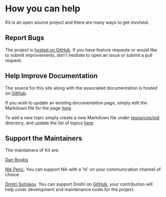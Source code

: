 # How you can help

Kit is an open source project and there are many ways to get involved.

## Report Bugs

The project is [hosted on GitHub](https://github.com/kit-clj/kit). If you have feature requests or would like to submit improvements, don't hesitate to open an issue or submit a pull request.

## Help Improve Documentation

The source for this site along with the associated documentation is hosted on [GitHub](https://github.com/kit-clj/kit-clj.github.io).

If you wish to update an existing documentation page, simply edit the Markdown
file for the page [here](https://github.com/kit-clj/kit-clj.github.io/tree/master/resources/md).

To add a new topic simply create a new Markdown file under [resources/md](https://github.com/kit-clj/kit-clj.github.io/tree/master/resources/md)
directory, and update the list of topics [here](https://github.com/kit-clj/kit-clj.github.io/blob/master/resources/docpages.edn).

## Support the Maintainers

The maintainers of Kit are:

[Dan Boykis](http://danboykis.com/)

[Nik Peric](https://nikperic.com/). You can support Nik with a 'hi' on your communication channel of choice

[Dmitri Sotnikov](https://yogthos.net/). You can support Dmitri on [GitHub](https://github.com/sponsors/yogthos), your contribution will help cover development and maintenance costs for the project.


